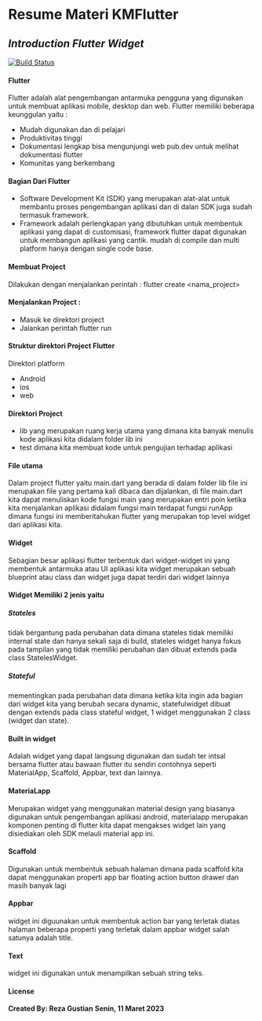 # Resume Materi KMFlutter
## _Introduction Flutter Widget_

[![Build Status](https://travis-ci.org/joemccann/dillinger.svg?branch=master)](https://travis-ci.org/joemccann/dillinger)

#### Flutter
Flutter adalah alat pengembangan antarmuka pengguna yang digunakan untuk membuat aplikasi mobile, desktop dan web. Flutter memiliki beberapa keunggulan yaitu :  

- Mudah digunakan dan di pelajari
- Produktivitas tinggi
- Dokumentasi lengkap bisa mengunjungi web pub.dev untuk melihat dokumentasi flutter
- Komunitas yang berkembang

#### Bagian Dari Flutter
- Software Development Kit (SDK) yang merupakan alat-alat untuk membantu proses        pengembangan aplikasi dan di dalan SDK juga sudah termasuk framework.
- Framework adalah perlengkapan yang dibutuhkan untuk membentuk aplikasi yang dapat
  di customisasi, framework flutter dapat digunakan untuk membangun aplikasi yang cantik. mudah di compile dan multi platform hanya dengan single code base.

#### Membuat Project 
Dilakukan dengan menjalankan perintah :
flutter create <nama_project>

#### Menjalankan Project :
- Masuk ke direktori project
- Jalankan perintah flutter run

#### Struktur direktori Project Flutter
Direktori platform
- Android
- ios
- web

#### Direktori Project
- lib yang merupakan ruang kerja utama yang dimana kita banyak menulis kode aplikasi     kita didalam folder lib ini
- test dimana kita membuat kode untuk pengujian terhadap aplikasi 

#### File utama
Dalam project flutter yaitu main.dart yang berada di dalam folder lib file ini merupakan file yang pertama kali dibaca dan dijalankan, di file main.dart kita dapat menuliskan kode fungsi main yang merupakan entri poin ketika kita menjalankan aplikasi didalam fungsi main terdapat fungsi runApp dimana fungsi ini memberitahukan flutter yang merupakan top level widget dari aplikasi kita. 

#### Widget
Sebagian besar aplikasi flutter terbentuk dari widget-widget ini yang membentuk antarmuka atau UI aplikasi kita widget merupakan sebuah
blueprint atau class dan widget juga dapat terdiri dari widget lainnya

#### Widget Memiliki 2 jenis yaitu
##### Stateles
tidak bergantung pada perubahan data dimana stateles tidak memiliki internal state dan hanya sekali saja di build, stateles widget hanya fokus pada tampilan yang tidak memiliki perubahan dan dibuat extends pada class StatelesWidget.
##### Stateful
mementingkan pada perubahan data dimana ketika kita ingin ada bagian dari widget kita yang berubah secara dynamic, statefulwidget dibuat dengan extends pada class stateful widget, 1 widget menggunakan 2 class (widget dan state).

#### Built in widget 
Adalah widget yang dapat langsung digunakan dan sudah ter intsal bersama flutter atau bawaan flutter itu sendiri contohnya seperti
MaterialApp, Scaffold, Appbar, text dan lainnya.

#### MateriaLapp
Merupakan widget yang menggunakan material design yang biasanya digunakan untuk pengembangan aplikasi android, materialapp merupakan komponen
penting di flutter kita dapat mengakses widget lain yang disiediakan oleh SDK melauli material app ini.

#### Scaffold 
Digunakan untuk membentuk sebuah halaman dimana pada scaffold kita dapat menggunakan properti app bar floating action button drawer dan 
masih banyak lagi

#### Appbar
widget ini diguunakan untuk membentuk action bar yang terletak diatas halaman beberapa properti yang terletak dalam appbar widget salah satunya adalah title.

#### Text 
widget ini digunakan untuk menampilkan sebuah string teks. 

#### License

**Created By: Reza Gustian**
**Senin, 11 Maret 2023**